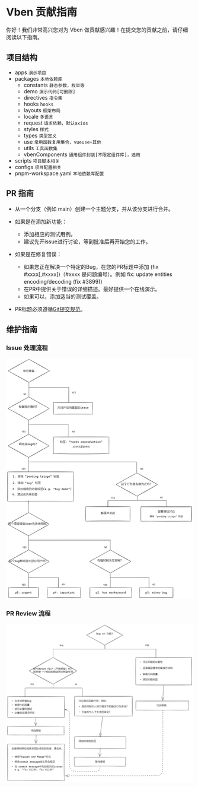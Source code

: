 # Vben 贡献指南
你好！我们非常高兴您对为 Vben 做贡献感兴趣！在提交您的贡献之前，请仔细阅读以下指南。

## 项目结构
+ apps `演示项目`
+ packages `本地依赖库`
  + constants `静态参数，枚举等`
  + demo `演示代码[可删除]`
  + directives `指令集`
  + hooks `hooks`
  + layouts `框架布局`
  + locale `多语言`
  + request `请求依赖，默认axios`
  + styles `样式`
  + types `类型定义`
  + use `常用函数复用集合，vueuse+其他`
  + utils `工具函数集`
  + vbenComponents `通用组件封装[不限定组件库]，选用`
+ scripts `项目脚本相关`
+ configs `项目配置相关`
+ pnpm-workspace.yaml `本地依赖库配置`


## PR 指南
- 从一个分支（例如 main）创建一个主题分支，并从该分支进行合并。

- 如果是在添加新功能：

  - 添加相应的测试用例。
  - 建议先开issue进行讨论，等到批准后再开始您的工作。

- 如果是在修复错误：

  - 如果您正在解决一个特定的Bug，在您的PR标题中添加 (fix #xxxx[,#xxxx])（#xxxx 是问题编号）。例如 fix: update entities encoding/decoding (fix #3899)）
  - 在PR中提供关于错误的详细描述。最好提供一个在线演示。
  - 如果可以，添加适当的测试覆盖。
  
- PR标题必须遵循[Git提交规范](./.github/commit-convention.md)。

## 维护指南
### Issue 处理流程
<picture>
  <img src="./.github/issue-workflow.png">
</picture>

### PR Review 流程
<picture>
  <img src="./.github/pr-workflow.png">
</picture>


